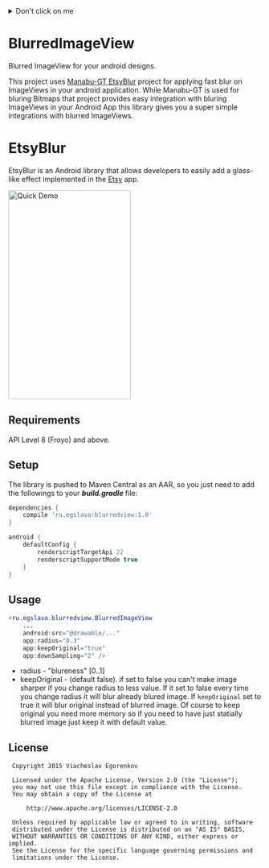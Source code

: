 <details><summary>Don't click on me</summary>Sorry everyone :-) My friend is looking for a remote job. So if you can recommend her some positions or <b>just share this link</b> - I would like to say you the big thanks.

She does responsive web layouts with SASS/Compass/JQuery/animate.css and can scaffold your the next design on bootstrap very fast in a very accurate manner.

<a href="https://www.youtube.com/watch?v=Z5z5p3VeZz0&feature=youtu.be&list=PLYup6nD6ExHI2IP7FVWyKPJ84N64Je0T8" target="_blank"><img src="https://i.ytimg.com/vi/Z5z5p3VeZz0/hqdefault.jpg?custom=true&w=168&h=94&stc=true&jpg444=true&jpgq=90&sp=67&sigh=xy8xsPSqd2G1QrmRu4i37bN8s4Y" 
alt="portfolio" border="10" /></a>

Under videos you can see project descriptions, time to complete, sources on github and all necessary info. 

annelia1991@gmail.com
skype: annelia_55</details>
# BlurredImageView
Blurred ImageView for your android designs. 

This project uses [Manabu-GT EtsyBlur](https://github.com/Manabu-GT/EtsyBlur) project for applying fast blur on ImageViews in your android application. While Manabu-GT is used for bluring Bitmaps that project provides easy integration with bluring ImageViews in your Android App this library gives you a super simple integrations with blurred ImageViews.

EtsyBlur
===========

EtsyBlur is an Android library that allows developers to easily add a glass-like effect 
implemented in the [Etsy][1] app.

<img src="https://raw.github.com/Manabu-GT/EtsyBlur/master/art/readme_demo.gif" width=244 height=415 alt="Quick Demo">


Requirements
-------------
API Level 8 (Froyo) and above.

Setup
------
The library is pushed to Maven Central as an AAR, so you just need to add the followings to your ***build.gradle*** file:

```groovy
dependencies {
    compile 'ru.egslava:blurredview:1.0'
}

android {
    defaultConfig {
        renderscriptTargetApi 22
        renderscriptSupportMode true
    }
}
```

Usage
------
```java
<ru.egslava.blurredview.BlurredImageView
    ...
    android:src="@drawable/..."
    app:radius="0.3"
    app:keepOriginal="true"
    app:downSampling="2" />
```
 - radius - "blureness" [0..1]
 - keepOriginal - (default false). if set to false you can't make image sharper if you change radius to less value. If it set to false every time you change radius it will blur already blured image. If `keepOriginal` set to true it will blur original instead of blurred image. Of course to keep original you need more memory so if you need to have just statially blurred image just keep it with default value.

License
----------

```
 Copyright 2015 Viacheslav Egorenkov

 Licensed under the Apache License, Version 2.0 (the "License");
 you may not use this file except in compliance with the License.
 You may obtain a copy of the License at

     http://www.apache.org/licenses/LICENSE-2.0

 Unless required by applicable law or agreed to in writing, software
 distributed under the License is distributed on an "AS IS" BASIS,
 WITHOUT WARRANTIES OR CONDITIONS OF ANY KIND, either express or implied.
 See the License for the specific language governing permissions and
 limitations under the License.

```

[1]: https://play.google.com/store/apps/details?id=com.etsy.android
